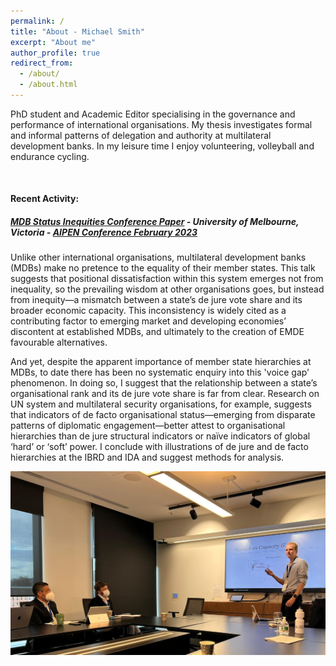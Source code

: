 ```yaml
---
permalink: /
title: "About - Michael Smith"
excerpt: "About me"
author_profile: true
redirect_from: 
  - /about/
  - /about.html
---
```


PhD student and Academic Editor specialising in the governance and performance of international organisations. My thesis investigates formal and informal patterns of delegation and authority at multilateral development banks. In my leisure time I enjoy volunteering, volleyball and endurance cycling.
  
&nbsp;    
  
#### Recent Activity:
##### [MDB Status Inequities Conference Paper](/talks/2023_02_AIPEN_MDBs) - University of Melbourne, Victoria - [AIPEN Conference February 2023](https://www.ppesydney.net/tags/aipen/)
Unlike other international organisations, multilateral development banks (MDBs) make no pretence to the equality of their member states. This talk suggests that positional dissatisfaction within this system emerges not from inequality, so the prevailing wisdom at other organisations goes, but instead from inequity—a mismatch between a state’s de jure vote share and its broader economic capacity. This inconsistency is widely cited as a contributing factor to emerging market and developing economies’ discontent at established MDBs, and ultimately to the creation of EMDE favourable alternatives.

And yet, despite the apparent importance of member state hierarchies at MDBs, to date there has been no systematic enquiry into this 'voice gap' phenomenon. In doing so, I suggest that the relationship between a state’s organisational rank and its de jure vote share is far from clear. Research on UN system and multilateral security organisations, for example, suggests that indicators of de facto organisational status—emerging from disparate patterns of diplomatic engagement—better attest to organisational hierarchies than de jure structural indicators or naïve indicators of global ‘hard’ or ‘soft’ power. I conclude with illustrations of de jure and de facto hierarchies at the IBRD and IDA and suggest methods for analysis.

![International Relations Stream #3, Monday September 26 2022](/images/APSA_2022_09_Talk_Image.png)
